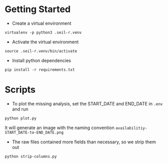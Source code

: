 # Getting Started

* Create a virtual environment
```
virtualenv -p python3 .seil-r.venv
```

* Activate the virtual environment
```
source .seil-r.venv/bin/activate
```

* Install python dependencies
```
pip install -r requirements.txt
```

# Scripts

* To plot the missing analysis, set the START_DATE and END_DATE in `.env` and run 
```
python plot.py
```
It will generate an image with the naming convention `availabilitiy-START_DATE-to-END_DATE.png`

* The raw files contained more fields than necessary, so we strip them out
```
python strip-columns.py
```